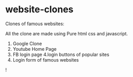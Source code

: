 # website-clones
Clones of famous websites:

All the clone are made using Pure html css and javascript.

1. Google Clone
2. Youtube Home Page 
3. FB login page
4.login buttons of popular sites
5. Login form of famous websites



!

